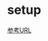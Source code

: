 # setup







[参考URL](https://www.webprofessional.jp/building-3d-rotating-carousel-css-javascript/)
